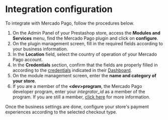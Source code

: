 # Integration configuration
 
To integrate with Mercado Pago, follow the procedures below.
 
1. On the Admin Panel of your Prestashop store, access the **Modules and Services** menu, find the Mercado Pago plugin and click on **configure**.
2. On the plugin management screen, fill in the required fields according to your business information.
3. In the **Location** field, select the country of operation of your Mercado Pago account.
4. In the **Credentials** section, confirm that the fields are properly filled in according to the [credentials](/developers/en/guides/additional-content/your-integrations/credentials) indicated in their [Dashboard](/developers/en/guides/additional-content/your-integrations/introduction).
5. On the module management screen, enter the **name and category of your store**.
6. If you are a member of the **&lt;dev&gt;program**, the Mercado Pago developer program, enter your *integrator_id* as a member of the program. If you are still a member, [click here](/developers/en/developer-program) for more information.
 
Once the business settings are done, configure your store's payment experiences according to the selected checkout type.